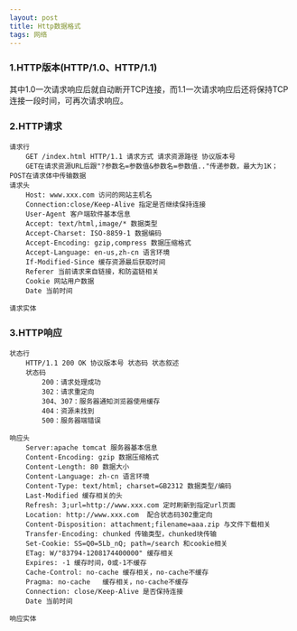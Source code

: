 ```yaml
---
layout: post
title: Http数据格式
tags: 网络
---
```

### 1.HTTP版本(HTTP/1.0、HTTP/1.1)
其中1.0一次请求响应后就自动断开TCP连接，而1.1一次请求响应后还将保持TCP连接一段时间，可再次请求响应。
		
### 2.HTTP请求 
	请求行
		GET /index.html HTTP/1.1 请求方式 请求资源路径 协议版本号
		GET在请求资源URL后跟"?参数名=参数值&参数名=参数值.."传递参数，最大为1K；POST在请求体中传输数据
	请求头
		Host: www.xxx.com 访问的网站主机名
		Connection:close/Keep-Alive 指定是否继续保持连接
		User-Agent 客户端软件基本信息
		Accept: text/html,image/* 数据类型
		Accept-Charset: ISO-8859-1 数据编码
		Accept-Encoding: gzip,compress 数据压缩格式
		Accept-Language: en-us,zh-cn 语言环境
		If-Modified-Since 缓存资源最后获取时间
		Referer 当前请求来自链接，和防盗链相关
		Cookie 网站用户数据
		Date 当前时间
		
	请求实体
		
### 3.HTTP响应
	状态行
		HTTP/1.1 200 OK 协议版本号 状态码 状态叙述
		状态码
			200：请求处理成功
			302：请求重定向
			304、307：服务器通知浏览器使用缓存
			404：资源未找到
			500：服务器端错误

	响应头
		Server:apache tomcat 服务器基本信息
		Content-Encoding: gzip 数据压缩格式
		Content-Length: 80 数据大小
		Content-Language: zh-cn 语言环境
		Content-Type: text/html; charset=GB2312 数据类型/编码
		Last-Modified 缓存相关的头
		Refresh: 3;url=http://www.xxx.com 定时刷新到指定url页面
		Location: http://www.xxx.com  配合状态码302重定向
		Content-Disposition: attachment;filename=aaa.zip 与文件下载相关
		Transfer-Encoding: chunked 传输类型，chunked块传输
		Set-Cookie: SS=Q0=5Lb_nQ; path=/search 和cookie相关
		ETag: W/"83794-1208174400000" 缓存相关
		Expires: -1 缓存时间，0或-1不缓存
		Cache-Control: no-cache 缓存相关，no-cache不缓存
		Pragma: no-cache   缓存相关，no-cache不缓存
		Connection: close/Keep-Alive 是否保持连接
		Date 当前时间
		
	响应实体